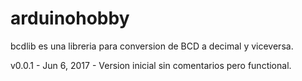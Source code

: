 # arduinohobby
bcdlib es una libreria para conversion de BCD a decimal y viceversa.

v0.0.1 - Jun 6, 2017 - Version inicial sin comentarios pero functional.

